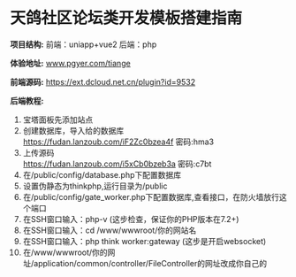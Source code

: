 # 天鸽社区论坛类开发模板搭建指南
**项目结构:**
前端：uniapp+vue2
后端：php

**体验地址:**
www.pgyer.com/tiange

**前端源码:**
https://ext.dcloud.net.cn/plugin?id=9532

**后端教程:**
1. 宝塔面板先添加站点
2. 创建数据库，导入给的数据库  
https://fudan.lanzoub.com/iF2Zc0bzea4f
 密码:hma3
3. 上传源码  
https://fudan.lanzoub.com/i5xCb0bzeb3a
 密码:c7bt
4. 在/public/config/database.php下配置数据库
5. 设置伪静态为thinkphp,运行目录为/public
6. 在/public/config/gate_worker.php下配置数据库,查看接口，在防火墙放行这个端口
7. 在SSH窗口输入：php-v (这步检查，保证你的PHP版本在7.2+)
8. 在SSH窗口输入：cd /www/wwwroot/你的网站名
9. 在SSH窗口输入：php think worker:gateway (这步是开启websocket)
10. 在/www/wwwroot/你的网址/application/common/controller/FileController的网址改成你自己的
